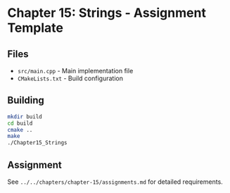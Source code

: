 # Chapter 15: Strings - Assignment Template

## Files
- `src/main.cpp` - Main implementation file
- `CMakeLists.txt` - Build configuration

## Building
```bash
mkdir build
cd build
cmake ..
make
./Chapter15_Strings
```

## Assignment
See `../../chapters/chapter-15/assignments.md` for detailed requirements.
